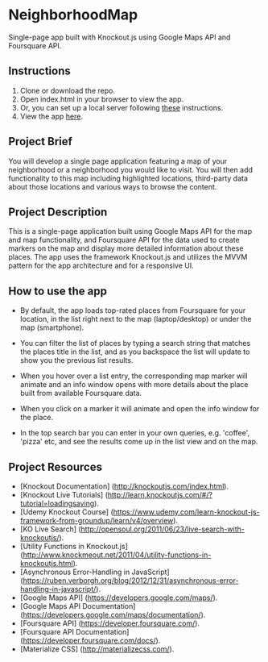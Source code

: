 # NeighborhoodMap
Single-page app built with Knockout.js using Google Maps API and Foursquare API.

## Instructions

1. Clone or download the repo.
2. Open index.html in your browser to view the app.
3. Or, you can set up a local server following [these](https://developer.mozilla.org/en-US/docs/Learn/Common_questions/Set_up_a_basic_working_environment) instructions.
4. View the app [here]().

## Project Brief
You will develop a single page application featuring a map of your neighborhood or a neighborhood you would like to visit. You will then add functionality to this map including highlighted locations, third-party data about those locations and various ways to browse the content.

## Project Description
This is a single-page application built using Google Maps API for the map and map functionality, and Foursquare API for the data used to create markers on the map and display more detailed information about these places. The app uses the framework Knockout.js and utilizes the MVVM pattern for the app architecture and for a responsive UI.

## How to use the app

* By default, the app loads top-rated places from Foursquare for your location, in the list right next to the map (laptop/desktop) or under the map (smartphone).

* You can filter the list of places by typing a search string that matches the places title in the list, and as you backspace the list will update to show you the previous list results.

* When you hover over a list entry, the corresponding map marker will animate and an info window opens with more details about the place built from  available Foursquare data.

* When you click on a marker it will animate and open the info window for the place.

* In the top search bar you can enter in your own queries, e.g. 'coffee', 'pizza' etc, and see the results come up in the list view and on the map.

## Project Resources

* [Knockout Documentation] (http://knockoutjs.com/index.html).
* [Knockout Live Tutorials] (http://learn.knockoutjs.com/#/?tutorial=loadingsaving).
* [Udemy Knockout Course] (https://www.udemy.com/learn-knockout-js-framework-from-groundup/learn/v4/overview).
* [KO Live Search] (http://opensoul.org/2011/06/23/live-search-with-knockoutjs/).
* [Utility Functions in Knockout.js] (http://www.knockmeout.net/2011/04/utility-functions-in-knockoutjs.html).
* [Asynchronous Error-Handling in JavaScript] (https://ruben.verborgh.org/blog/2012/12/31/asynchronous-error-handling-in-javascript/).
* [Google Maps API] (https://developers.google.com/maps/).
* [Google Maps API Documentation] (https://developers.google.com/maps/documentation/).
* [Foursquare API] (https://developer.foursquare.com/).
* [Foursquare API Documentation] (https://developer.foursquare.com/docs/).
* [Materialize CSS] (http://materializecss.com/).
